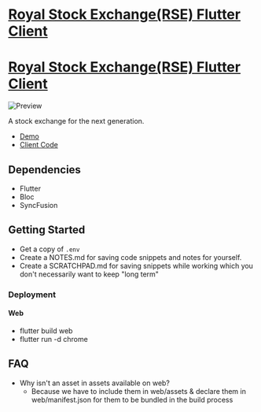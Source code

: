 # [Royal Stock Exchange(RSE) Flutter Client](https://github.com/PrimeTimeTran/f-RSE)
# [Royal Stock Exchange(RSE) Flutter Client](https://royal-stock-exchange.netlify.app/)

![Preview](https://s11.gifyu.com/images/SQLgu.gif)

A stock exchange for the next generation.

- [Demo](https://royal-stock-exchange.netlify.app/)
- [Client Code](https://github.com/PrimeTimeTran/f-RSE)

## Dependencies

- Flutter
- Bloc
- SyncFusion

## Getting Started

- Get a copy of `.env`
- Create a NOTES.md for saving code snippets and notes for yourself.
- Create a SCRATCHPAD.md for saving snippets while working which you don't necessarily want to keep "long term"

### Deployment

#### Web

- flutter build web
- flutter run -d chrome

## FAQ

- Why isn't an asset in assets available on web?
  - Because we have to include them in web/assets & declare them in web/manifest.json for them to be bundled in the build process